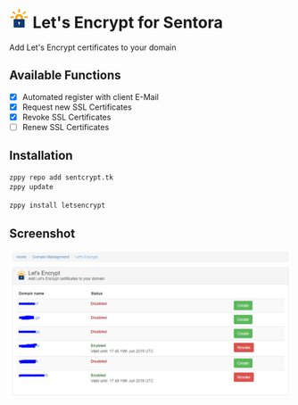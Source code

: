 # ![Icon](https://raw.githubusercontent.com/Bizarrus/Sentora-LetsEncrypt/master/letsencrypt/assets/icon.png) Let's Encrypt for Sentora
Add Let's Encrypt certificates to your domain

## Available Functions
- [x] Automated register with client E-Mail
- [x] Request new SSL Certificates
- [x] Revoke SSL Certificates
- [ ] Renew SSL Certificates

## Installation
```bash
zppy repo add sentcrypt.tk
zppy update

zppy install letsencrypt
```

## Screenshot
![Screenshot](https://raw.githubusercontent.com/Bizarrus/Sentora-LetsEncrypt/master/screenshots/preview.png)
